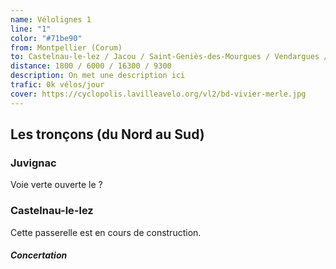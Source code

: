 ```yaml
---
name: Vélolignes 1
line: "1"
color: "#71be90"
from: Montpellier (Corum)
to: Castelnau-le-lez / Jacou / Saint-Geniès-des-Mourgues / Vendargues / Saint-Brès
distance: 1800 / 6000 / 16300 / 9300
description: On met une description ici
trafic: 0k vélos/jour
cover: https://cyclopolis.lavilleavelo.org/vl2/bd-vivier-merle.jpg
---
```


## Les tronçons (du Nord au Sud)

### Juvignac
Voie verte ouverte le ?

### Castelnau-le-lez
Cette passerelle est en cours de construction.

#### *Concertation*